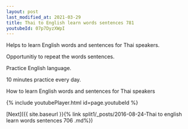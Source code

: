 ```yaml
---
layout: post
last_modified_at: 2021-03-29
title: Thai to English learn words sentences 781 
youtubeId: 07p7DyzXWpI
---
```

 
 
Helps to learn English words and sentences for Thai speakers.

Opportunitiy to repeat the words sentences. 

Practice English language. 
 
10 minutes practice every day. 
 
How to learn English words and sentences for Thai speakers 
 
{% include youtubePlayer.html id=page.youtubeId %}
 
 
[Next]({{ site.baseurl }}{% link  split1/_posts/2016-08-24-Thai to english learn words sentences 706 .md%})
 
